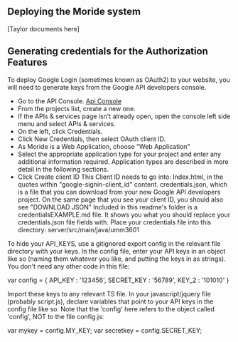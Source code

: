 ## Deploying the Moride system

[Taylor documents here\]


## Generating credentials for the Authorization Features

To deploy Google Login (sometimes known as OAuth2) to your website, you will need to generate keys from 
the Google API developers console. 
- Go to the API Console. [Api Console](https://console.developers.google.com/)
- From the projects list, create a new one.
- If the APIs & services page isn't already open, open the console left side menu and select APIs & services.
- On the left, click Credentials.
- Click New Credentials, then select OAuth client ID.
- As Moride is a Web Application, choose "Web Application"
- Select the appropriate application type for your project and enter any additional information required. Application types are described in more detail in the following sections.
- Click Create client ID
This Client ID needs to go into:
Index.html, in the quotes within "google-signin-client_id" content.
credentials.json, which is a file that you can download from your new Google API developers project. On the same page that you see your client ID, you should also see "DOWNLOAD JSON"
Included in this readme's folder is a credentialsEXAMPLE.md file. It shows you what you should replace your credentials.json file fields with.
Place your credentials file into this directory: server/src/main/java/umm3601

To hide your API_KEYS, use a gitignored export config in the relevant file directory with your keys.
In the config file, enter your API keys in an object like so (naming them whatever you like, and putting the keys in 
as strings). You don't need any other code in this file:

var config = {
  API_KEY : '123456',
  SECRET_KEY : '56789',
  KEY_2 : '101010'
} 

Import these keys to any relevant TS file.
In your javascript/jquery file (probably script.js), declare variables that point to your API keys in the config file 
like so. Note that the 'config' here refers to the object called 'config', NOT to the file config.js:

var mykey = config.MY_KEY;
var secretkey = config.SECRET_KEY;






